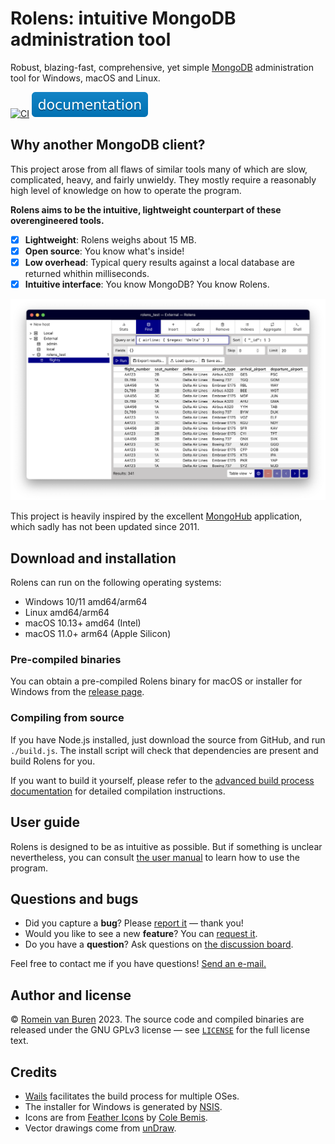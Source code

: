 # Rolens: intuitive MongoDB administration tool

Robust, blazing-fast, comprehensive, yet simple [MongoDB](https://www.mongodb.com/) administration tool for Windows, macOS and Linux.

<a href="https://github.com/garraflavatra/rolens/actions/workflows/ci.yml" target="_blank"><img src="https://github.com/garraflavatra/rolens/actions/workflows/ci.yml/badge.svg" alt="CI" /></a> <a target="_blank" href="https://garraflavatra.github.io/rolens"><img src="./.github/docs-badge.svg" alt="Documentation" /></a>

<!-- <a href="https://fosstodon.org/@rolens" target="_blank" rel="me"><img src="./.github/fosstodon-badge.svg" alt="Fosstodon" /></a> -->

## Why another MongoDB client?

This project arose from all flaws of similar tools many of which are slow, complicated, heavy, and fairly unwieldy. They mostly require a reasonably high level of knowledge on how to operate the program.

**Rolens aims to be the intuitive, lightweight counterpart of these overengineered tools.**

- [x] **Lightweight**: Rolens weighs about 15 MB.
- [x] **Open source**: You know what's inside!
- [x] **Low overhead**: Typical query results against a local database are returned whithin milliseconds.
- [x] **Intuitive interface**: You know MongoDB? You know Rolens.

![Impression of Rolens's interface](./docs/images/home-impression.png)

This project is heavily inspired by the excellent [MongoHub](https://github.com/bububa/MongoHub-Mac) application, which sadly has not been updated since 2011.

## Download and installation

Rolens can run on the following operating systems:

* Windows 10/11 amd64/arm64
* Linux amd64/arm64
* macOS 10.13+ amd64 (Intel)
* macOS 11.0+ arm64 (Apple Silicon)

### Pre-compiled binaries

You can obtain a pre-compiled Rolens binary for macOS or installer for Windows from the [release page](https://github.com/garraflavatra/rolens/releases/latest).

### Compiling from source

If you have Node.js installed, just download the source from GitHub, and run `./build.js`. The install script will check that dependencies are present and build Rolens for you.

If you want to build it yourself, please refer to the [advanced build process documentation](https://garraflavatra.github.io/rolens/development/advanced-build/) for detailed compilation instructions.

## User guide

Rolens is designed to be as intuitive as possible. But if something is unclear nevertheless, you can consult [the user manual](https://garraflavatra.github.io/rolens/) to learn how to use the program.

## Questions and bugs

* Did you capture a **bug**? Please [report it](https://github.com/garraflavatra/rolens/issues/new?assignees=garraflavatra&labels=bug&projects=&template=bug.yml) — thank you!
* Would you like to see a new **feature**? You can [request it](https://github.com/garraflavatra/rolens/issues/new?assignees=garraflavatra&labels=enhancement&projects=&template=feature.yml).
* Do you have a **question**? Ask questions on [the discussion board](https://github.com/garraflavatra/rolens/discussions/new?category=questions).

Feel free to contact me if you have questions! [Send an e-mail.](mailto:romein@vburen.nl)

## Author and license

© [Romein van Buren](mailto:romein@vburen.nl) 2023. The source code and compiled binaries are released under the GNU GPLv3 license — see [`LICENSE`](./LICENSE) for the full license text.

## Credits

* [Wails](https://wails.io/) facilitates the build process for multiple OSes.
* The installer for Windows is generated by [NSIS](https://nsis.sourceforge.io/Main_Page).
* Icons are from [Feather Icons](https://feathericons.com/) by [Cole Bemis](https://github.com/colebemis).
* Vector drawings come from [unDraw](https://undraw.co/).
